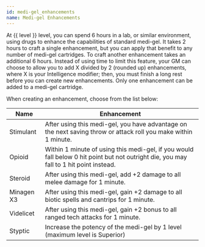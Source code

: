 ```yaml
---
id: medi-gel_enhancements
name: Medi-gel Enhancements
---
```

At {{ level }} level, you can spend 6 hours in a lab, or similar environment, using drugs to enhance the capabilities of standard medi-gel. It 
takes 2 hours to craft a single enhancement, but you can apply that benefit to any number of medi-gel cartridges. To craft 
another enhancement takes an additional 6 hours. Instead of using time to limit this feature, your GM can choose to allow 
you to add X divided by 2 (rounded up) enhancements, where X is your Intelligence modifier; then, you must finish a long 
rest before you can create new enhancements. Only one enhancement can be added to a medi-gel cartridge.

When creating an enhancement, choose from the list below:

Name | Enhancement
--- | ---
Stimulant | After using this medi-gel, you have advantage on the next saving throw or attack roll you make within 1 minute.
Opioid | Within 1 minute of using this medi-gel, if you would fall below 0 hit point but not outright die, you may fall to 1 hit point instead.
Steroid | After using this medi-gel, add +2 damage to all melee damage for 1 minute.
Minagen X3 | After using this medi-gel, gain +2 damage to all biotic spells and cantrips for 1 minute.
Videlicet | After using this medi-gel, gain +2 bonus to all ranged tech attacks for 1 minute.
Styptic | Increase the potency of the medi-gel by 1 level (maximum level is Superior)
